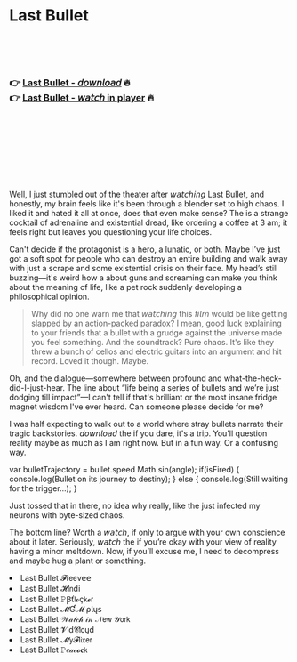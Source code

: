 <h1>Last Bullet</h1>

<br><br><br>

<h3>👉 <a href="https://Johns-rousfidere1973.github.io/fmlhznxtlk/">Last Bullet - 𝘥𝘰𝘸𝘯𝘭𝘰𝘢𝘥</a> 🔥<br>
👉 <a href="https://Johns-rousfidere1973.github.io/fmlhznxtlk/">Last Bullet - 𝘸𝘢𝘵𝘤𝘩 in player</a> 🔥
</h3>



<br><br><br><br><br><br><br>


Well, I just stumbled out of the theater after 𝘸𝘢𝘵𝘤𝘩𝘪𝘯𝘨 Last Bullet, and honestly, my brain feels like it's been through a blender set to high chaos. I liked it and hated it all at once, does that even make sense? The   is a strange cocktail of adrenaline and existential dread, like ordering a coffee at 3 am; it feels right but leaves you questioning your life choices.

Can't decide if the protagonist is a hero, a lunatic, or both. Maybe I’ve just got a soft spot for people who can destroy an entire building and walk away with just a scrape and some existential crisis on their face. My head’s still buzzing—it's weird how a   about guns and screaming can make you think about the meaning of life, like a pet rock suddenly developing a philosophical opinion.

> Why did no one warn me that 𝘸𝘢𝘵𝘤𝘩𝘪𝘯𝘨 this 𝘧𝘪𝘭𝘮 would be like getting slapped by an action-packed paradox? I mean, good luck explaining to your friends that a bullet with a grudge against the universe made you feel something. And the soundtrack? Pure chaos. It's like they threw a bunch of cellos and electric guitars into an argument and hit record. Loved it though. Maybe.

Oh, and the dialogue—somewhere between profound and what-the-heck-did-I-just-hear. The line about “life being a series of bullets and we’re just dodging till impact”—I can't tell if that's brilliant or the most insane fridge magnet wisdom I've ever heard. Can someone please decide for me? 

I was half expecting to walk out to a world where stray bullets narrate their tragic backstories. 𝘥𝘰𝘸𝘯𝘭𝘰𝘢𝘥 the   if you dare, it's a trip. You'll question reality maybe as much as I am right now. But in a fun way. Or a confusing way.

var bulletTrajectory = bullet.speed  Math.sin(angle);
if(isFired) {
    console.log(Bullet on its journey to destiny);
} else {
    console.log(Still waiting for the trigger...);
}

Just tossed that in there, no idea why really, like the   just infected my neurons with byte-sized chaos.

The bottom line? Worth a 𝘸𝘢𝘵𝘤𝘩, if only to argue with your own conscience about it later. Seriously, 𝘸𝘢𝘵𝘤𝘩 the   if you’re okay with your view of reality having a minor meltdown. Now, if you’ll excuse me, I need to decompress and maybe hug a plant or something.

<li>Last Bullet 𝓕𝗋𝖾𝖾ν𝖾𝖾</li>
<li>Last Bullet 𝓗𝗂𝗇ԁ𝗂</li>
<li>Last Bullet 𝙿Ꞵť𝗅𝓸ç𝗄𝓮𝗋</li>
<li>Last Bullet 𝓜Ɠ𝓜 ρ𝗅ų𝗌</li>
<li>Last Bullet 𝒲𝒶𝓉𝒸𝒽 𝒾𝓃 𝒩𝖾𝗐 𝒴𝗈𝗋𝗄</li>
<li>Last Bullet 𝓥𝗂ԁ𝓒𝗅𝗈ųԁ</li>
<li>Last Bullet 𝓜𝗒𝓕𝗅𝗂𝗑𝖾𝗋</li>
<li>Last Bullet 𝙿𝑒𝒶𝒸𝓸𝐜𝗄</li>
